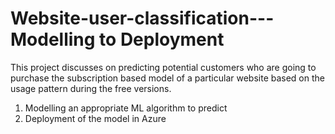 # Website-user-classification---Modelling to Deployment
This project discusses on predicting potential customers who are going to purchase the subscription based model of a particular website based on the usage pattern during the free versions.
1) Modelling an appropriate ML algorithm to predict
2) Deployment of the model in Azure
